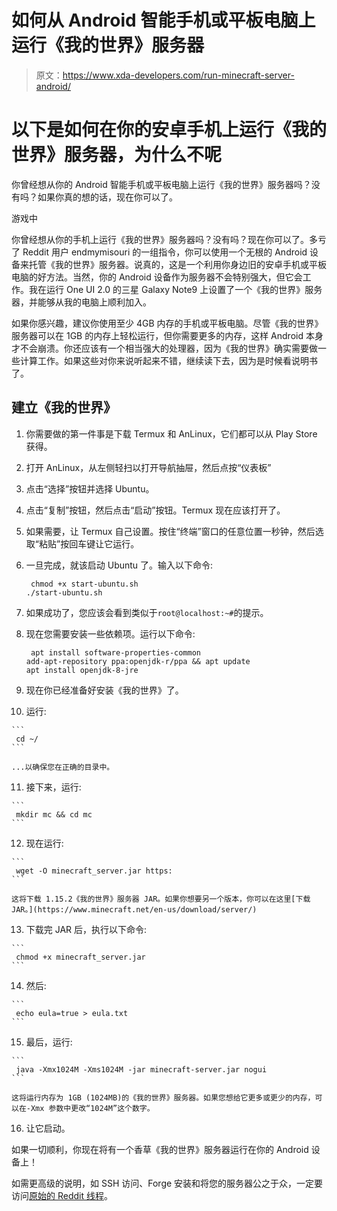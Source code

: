 # 如何从 Android 智能手机或平板电脑上运行《我的世界》服务器

> 原文：<https://www.xda-developers.com/run-minecraft-server-android/>

# 以下是如何在你的安卓手机上运行《我的世界》服务器，为什么不呢

你曾经想从你的 Android 智能手机或平板电脑上运行《我的世界》服务器吗？没有吗？如果你真的想的话，现在你可以了。

游戏中

你曾经想从你的手机上运行《我的世界》服务器吗？没有吗？现在你可以了。多亏了 Reddit 用户 endmymisouri 的一组指令，你可以使用一个无根的 Android 设备来托管《我的世界》服务器。说真的，这是一个利用你身边旧的安卓手机或平板电脑的好方法。当然，你的 Android 设备作为服务器不会特别强大，但它会工作。我在运行 One UI 2.0 的三星 Galaxy Note9 上设置了一个《我的世界》服务器，并能够从我的电脑上顺利加入。

如果你感兴趣，建议你使用至少 4GB 内存的手机或平板电脑。尽管《我的世界》服务器可以在 1GB 的内存上轻松运行，但你需要更多的内存，这样 Android 本身才不会崩溃。你还应该有一个相当强大的处理器，因为《我的世界》确实需要做一些计算工作。如果这些对你来说听起来不错，继续读下去，因为是时候看说明书了。

## 建立《我的世界》

1.  你需要做的第一件事是下载 Termux 和 AnLinux，它们都可以从 Play Store 获得。
2.  打开 AnLinux，从左侧轻扫以打开导航抽屉，然后点按“仪表板”
3.  点击“选择”按钮并选择 Ubuntu。
4.  点击“复制”按钮，然后点击“启动”按钮。Termux 现在应该打开了。
5.  如果需要，让 Termux 自己设置。按住“终端”窗口的任意位置一秒钟，然后选取“粘贴”按回车键让它运行。
6.  一旦完成，就该启动 Ubuntu 了。输入以下命令:

    ```
     chmod +x start-ubuntu.sh
    ./start-ubuntu.sh 
    ```

7.  如果成功了，您应该会看到类似于`root@localhost:~#`的提示。
8.  现在您需要安装一些依赖项。运行以下命令:

    ```
     apt install software-properties-common
    add-apt-repository ppa:openjdk-r/ppa && apt update
    apt install openjdk-8-jre 
    ```

9.  现在你已经准备好安装《我的世界》了。
10.  运行:

    ```
     cd ~/ 
    ```

    ...以确保您在正确的目录中。
11.  接下来，运行:

    ```
     mkdir mc && cd mc 
    ```

12.  现在运行:

    ```
     wget -O minecraft_server.jar https: 
    ```

    这将下载 1.15.2《我的世界》服务器 JAR。如果你想要另一个版本，你可以在这里[下载 JAR。](https://www.minecraft.net/en-us/download/server/)
13.  下载完 JAR 后，执行以下命令:

    ```
     chmod +x minecraft_server.jar 
    ```

14.  然后:

    ```
     echo eula=true > eula.txt 
    ```

15.  最后，运行:

    ```
     java -Xmx1024M -Xms1024M -jar minecraft-server.jar nogui 
    ```

    这将运行内存为 1GB (1024MB)的《我的世界》服务器。如果您想给它更多或更少的内存，可以在-Xmx 参数中更改“1024M”这个数字。
16.  让它启动。

如果一切顺利，你现在将有一个香草《我的世界》服务器运行在你的 Android 设备上！

如需更高级的说明，如 SSH 访问、Forge 安装和将您的服务器公之于众，一定要访问[原始的 Reddit 线程](https://www.reddit.com/r/Android/comments/glr4gc/hosting_a_minecraft_server_on_android_20/)。